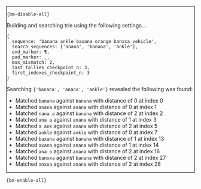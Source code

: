 <div style="border:1px solid black;">

`{bm-disable-all}`

Building and searching trie using the following settings...

```
{
  sequence: 'banana ankle baxana orange banxxa vehicle',
  search_sequences: ['anana', 'banana', 'ankle'],
  end_marker: ¶,
  pad_marker: _,
  max_mismatch: 2,
  last_tallies_checkpoint_n: 3,
  first_indexes_checkpoint_n: 3
}

```


Searching `{'banana', 'anana', 'ankle'}` revealed the following was found:

 * Matched `banana` against `banana` with distance of 0 at index 0
 * Matched `anana` against `anana` with distance of 0 at index 1
 * Matched `nana a` against `banana` with distance of 2 at index 2
 * Matched `ana a` against `anana` with distance of 1 at index 3
 * Matched `a ank` against `anana` with distance of 2 at index 5
 * Matched `ankle` against `ankle` with distance of 0 at index 7
 * Matched `baxana` against `banana` with distance of 1 at index 13
 * Matched `axana` against `anana` with distance of 1 at index 14
 * Matched `ana o` against `anana` with distance of 2 at index 16
 * Matched `banxxa` against `banana` with distance of 2 at index 27
 * Matched `anxxa` against `anana` with distance of 2 at index 28
</div>

`{bm-enable-all}`

